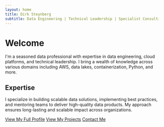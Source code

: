 ```yaml
---
layout: home
title: Dirk Steynberg
subtitle: Data Engineering | Technical Leadership | Specialist Consulting
---
```


# Welcome

I'm a seasoned data professional with expertise in data engineering, cloud platforms, and technical leadership. I bring a wealth of knowledge across various domains including AWS, data lakes, containerization, Python, and more.

## Expertise

I specialize in building scalable data solutions, implementing best practices, and mentoring teams to deliver high-quality data products. My approach ensures long-lasting and scalable impact across organizations.

[View My Full Profile](/about)
[View My Projects](/projects)
[Contact Me](/contact)
